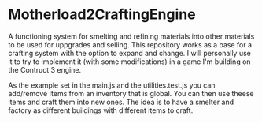 # Motherload2CraftingEngine
A functioning system for smelting and refining materials into other materials to be used for uppgrades and selling.
This repository works as a base for a crafting system with the option to expand and change. I will personally use it to try to implement it (with some modifications) in a game I'm building 
on the Contruct 3 engine. 

As the example set in the main.js and the utilities.test.js you can add/remove Items from an inventory that is global. You can then use theese items and craft them into new ones. The idea is to have a smelter and factory as different buildings with different items to craft. 
